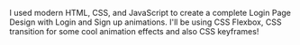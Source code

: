 I used modern HTML, CSS, and JavaScript to create a complete Login Page Design with Login and Sign up animations. I'll be using CSS Flexbox, CSS transition for some cool animation effects and also CSS keyframes!
